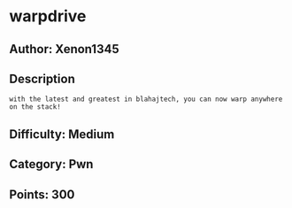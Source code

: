 # warpdrive

## Author: Xenon1345

## Description
```
with the latest and greatest in blahajtech, you can now warp anywhere on the stack!
```

## Difficulty: Medium

## Category: Pwn

## Points: 300